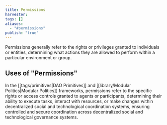 ```yaml
---
title: Permissions
harvester: 
tags: []
aliases:
  - "#permissions"
publish: "true"
---
```


Permissions generally refer to the rights or privileges granted to individuals or entities, determining what actions they are allowed to perform within a particular environment or group.

## Uses of "Permissions"

In the [[tags/primitives|DAO Primitives]] and [[library/Modular Politics|Modular Politics]] frameworks, permissions refer to the specific rights or access controls granted to agents or participants, determining their ability to execute tasks, interact with resources, or make changes within decentralized social and technological coordination systems, ensuring controlled and secure coordination across decentralized social and technological governance systems.